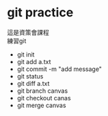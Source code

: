 # git practice

這是資策會課程   
練習git   
   
   - git init   
   - git add a.txt   
   - git commit -m "add message"    
   - git status   
   - git diff a.txt   
   - git branch canvas   
   - git checkout canas   
   - git merge canvas   